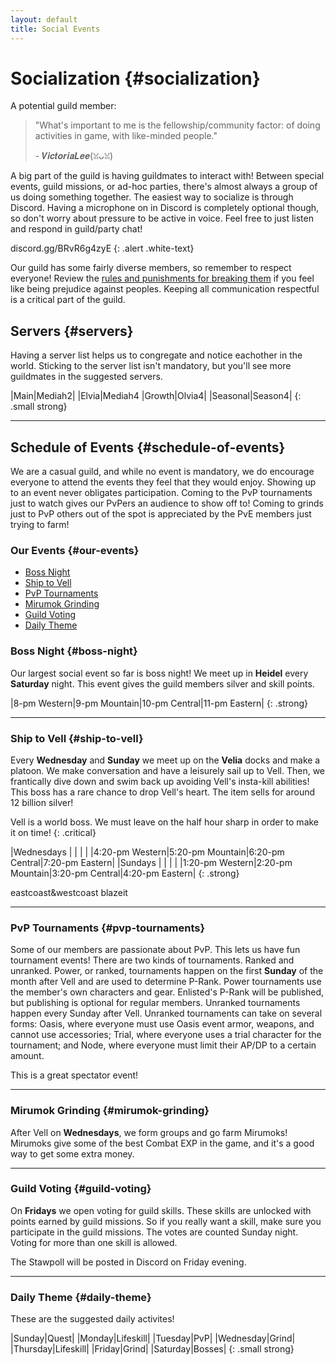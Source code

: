 ```yaml
---
layout: default
title: Social Events
---
```


# Socialization {#socialization}

A potential guild member:

> "What's important to me is the fellowship/community factor: of doing activities in game, with like-minded people."  
> <p class=".signature">- 𝑽𝒊𝒄𝒕𝒐𝒓𝒊𝒂𝑳𝒆𝒆(ꈍᴗꈍ)</p>

A big part of the guild is having guildmates to interact with! Between special events, guild missions, or ad-hoc parties, there's almost always a group of us doing something together. The easiest way to socialize is through Discord. Having a microphone on in Discord is completely optional though, so don't worry about pressure to be active in voice. Feel free to just listen and respond in guild/party chat!

<span class="white-text" href="https://discord.gg/BRvR6g4zyE">discord.gg/BRvR6g4zyE</span>
{: .alert .white-text}

Our guild has some fairly diverse members, so remember to respect everyone! Review the [rules and punishments for breaking them](#/rules) if you feel like being prejudice against peoples. Keeping all communication respectful is a critical part of the guild.

## Servers {#servers}

Having a server list helps us to congregate and notice eachother in the world. Sticking to the server list isn't mandatory, but you'll see more guildmates in the suggested servers.

|Main|Mediah2|
|Elvia|Mediah4
|Growth|Olvia4|
|Seasonal|Season4|
{: .small strong}

---

## Schedule of Events {#schedule-of-events}

We are a casual guild, and while no event is mandatory, we do encourage everyone to attend the events they feel that they would enjoy. Showing up to an event never obligates participation. Coming to the PvP tournaments just to watch gives our PvPers an audience to show off to! Coming to grinds just to PvP others out of the spot is appreciated by the PvE members just trying to farm!

### Our Events {#our-events}

- [Boss Night](#boss-night)
- [Ship to Vell](#ship-to-vell)
- [PvP Tournaments](#pvp-tournaments)
- [Mirumok Grinding](#mirumok-grinding)
- [Guild Voting](#guild-voting)
- [Daily Theme](#daily-theme)


### Boss Night {#boss-night}

Our largest social event so far is boss night! We meet up in <b>Heidel</b> every <b>Saturday</b> night. This event gives the guild members silver and skill points.

|8-pm Western|9-pm Mountain|10-pm Central|11-pm Eastern|
{: .strong}

---

### Ship to Vell {#ship-to-vell}

Every <b>Wednesday</b> and <b>Sunday</b> we meet up on the <b>Velia</b> docks and make a platoon. We make conversation and have a leisurely sail up to Vell. Then, we frantically dive down and swim back up avoiding Vell's insta-kill abilities! This boss has a rare chance to drop Vell's heart. The item sells for around 12 billion silver!

Vell is a world boss. We must leave on the half hour sharp in order to make it on time!
{: .critical}

|Wednesdays     |                |               |               |
|4:20-pm Western|5:20-pm Mountain|6:20-pm Central|7:20-pm Eastern|
|Sundays        |                |               |               |
|1:20-pm Western|2:20-pm Mountain|3:20-pm Central|4:20-pm Eastern|
{: .strong}

eastcoast&westcoast blazeit

---

### PvP Tournaments {#pvp-tournaments}

Some of our members are passionate about PvP. This lets us have fun tournament events! There are two kinds of tournaments. Ranked and unranked. Power, or ranked, tournaments happen on the first <b>Sunday</b> of the month after Vell and are used to determine P-Rank. Power tournaments use the member's own characters and gear. Enlisted's P-Rank will be published, but publishing is optional for regular members. Unranked tournaments happen every Sunday after Vell. Unranked tournaments can take on several forms: Oasis, where everyone must use Oasis event armor, weapons, and cannot use accessories; Trial, where everyone uses a trial character for the tournament; and Node, where everyone must limit their AP/DP to a certain amount.

This is a great spectator event!

---

### Mirumok Grinding {#mirumok-grinding}

After Vell on <b>Wednesdays</b>, we form groups and go farm Mirumoks! Mirumoks give some of the best Combat EXP in the game, and it's a good way to get some extra money.

---

### Guild Voting {#guild-voting}

On <b>Fridays</b> we open voting for guild skills. These skills are unlocked with points earned by guild missions. So if you really want a skill, make sure you participate in the guild missions. The votes are counted Sunday night. Voting for more than one skill is allowed.
 
The Stawpoll will be posted in Discord on Friday evening.

---

### Daily Theme {#daily-theme}

These are the suggested daily activites!

|Sunday|Quest|
|Monday|Lifeskill|
|Tuesday|PvP|
|Wednesday|Grind|
|Thursday|Lifeskill|
|Friday|Grind|
|Saturday|Bosses|
{: .small strong}
